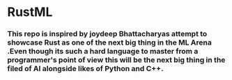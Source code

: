 # RustML
 

 ### This repo is inspired by joydeep Bhattacharyas attempt to showcase Rust as one of the next big thing in the ML Arena .Even though its such a hard language to master from a programmer's point of view this will be the next big thing in the filed of AI alongside likes of Python and C++.
